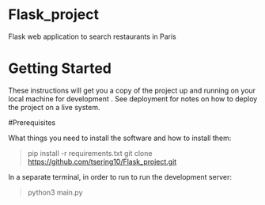 # Flask_project
 Flask web application to search restaurants in Paris
 
# Getting Started

These instructions will get you a copy of the project up and running on your local machine for development . See deployment for notes on how to deploy the project on a live system.

#Prerequisites

What things you need to install the software and how to install them:

> pip install -r requirements.txt 
> git clone https://github.com/tsering10/Flask_project.git



In a separate terminal, in order to run to run the development server: 

> python3 main.py



